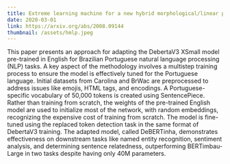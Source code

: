 ```yaml
---
title: Extreme learning machine for a new hybrid morphological/linear perceptron
date: 2020-03-01
link: https://arxiv.org/abs/2008.09144
thumbnail: /assets/hmlp.jpeg
---
```


This paper presents an approach for adapting the DebertaV3 XSmall model pre-trained in English for Brazilian Portuguese natural language processing (NLP) tasks. A key aspect of the methodology involves a multistep training process to ensure the model is effectively tuned for the Portuguese language. Initial datasets from Carolina and BrWac are preprocessed to address issues like emojis, HTML tags, and encodings. A Portuguese-specific vocabulary of 50,000 tokens is created using SentencePiece. Rather than training from scratch, the weights of the pre-trained English model are used to initialize most of the network, with random embeddings, recognizing the expensive cost of training from scratch. The model is fine-tuned using the replaced token detection task in the same format of DebertaV3 training. The adapted model, called DeBERTinha, demonstrates effectiveness on downstream tasks like named entity recognition, sentiment analysis, and determining sentence relatedness, outperforming BERTimbau-Large in two tasks despite having only 40M parameters.
